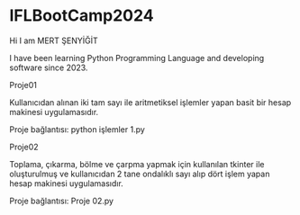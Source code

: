 # IFLBootCamp2024
Hi I am MERT ŞENYİĞİT

I have been learning Python Programming Language and developing software since 2023.

Proje01 

Kullanıcıdan alınan iki tam sayı ile aritmetiksel işlemler yapan basit bir hesap makinesi uygulamasıdır.

Proje bağlantısı: python işlemler 1.py

Proje02

Toplama, çıkarma, bölme ve çarpma yapmak için kullanılan tkinter ile oluşturulmuş ve kullanıcıdan 2 tane ondalıklı sayı alıp dört işlem yapan hesap makinesi uygulamasıdır.

Proje bağlantısı: Proje 02.py
